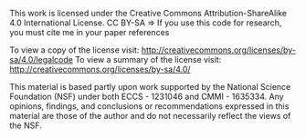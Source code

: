 This work is licensed under the Creative Commons Attribution-ShareAlike 4.0 International License.
CC BY-SA => If you use this code for research, you must cite me in your paper references

To view a copy of the license visit: http://creativecommons.org/licenses/by-sa/4.0/legalcode
To view a summary of the license visit: http://creativecommons.org/licenses/by-sa/4.0/

This material is based partly upon work supported by the National Science Foundation (NSF)
under both ECCS - 1231046 and CMMI - 1635334. Any opinions, findings, and conclusions or recommendations expressed
in this material are those of the author and do not necessarily reflect the views of the NSF.
